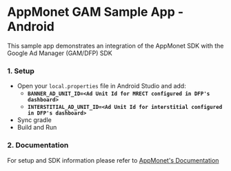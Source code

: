 # AppMonet GAM Sample App - Android

This sample app demonstrates an integration of the AppMonet SDK with the Google Ad Manager (GAM/DFP) SDK

### 1.  Setup

- Open your `local.properties` file in Android Studio and add:
  - **`BANNER_AD_UNIT_ID=<Ad Unit Id for MRECT configured in DFP's dashboard>`**
  - **`INTERSTITIAL_AD_UNIT_ID=<Ad Unit Id for interstitial configured in DFP's dashboard>`**
- Sync gradle
- Build and Run

### 2.  Documentation

For setup and SDK information please refer to [AppMonet's Documentation](https://docs.appmonet.com/docs/integrate-via-dfp-android)
